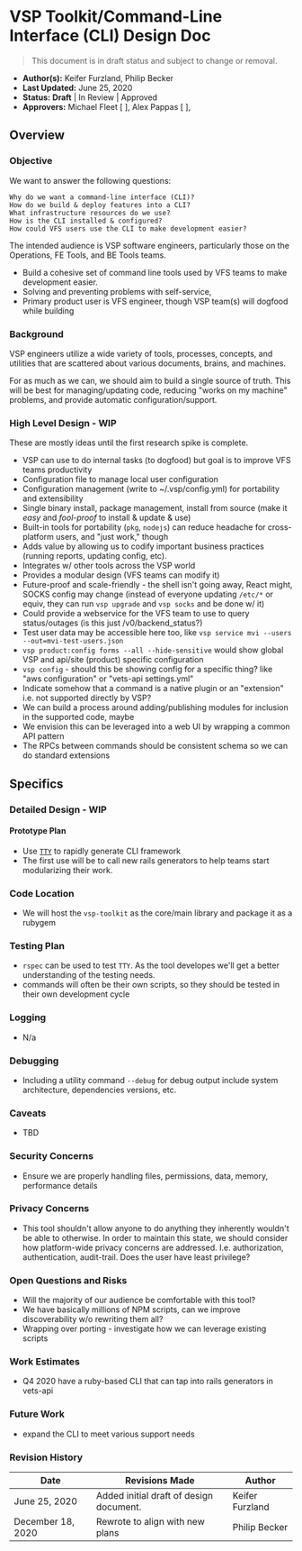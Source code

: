 # VSP Toolkit/Command-Line Interface (CLI) Design Doc

> This document is in draft status and subject to change or removal.

- **Author(s):** Keifer Furzland, Philip Becker
- **Last Updated:** June 25, 2020
- **Status:** **Draft** | In Review | Approved
- **Approvers:** Michael Fleet \[ \], Alex Pappas \[ \],

## Overview
### Objective

We want to answer the following questions:

    Why do we want a command-line interface (CLI)?
    How do we build & deploy features into a CLI?
    What infrastructure resources do we use?
    How is the CLI installed & configured?
    How could VFS users use the CLI to make development easier?

The intended audience is VSP software engineers, particularly those on the Operations, FE Tools, and BE Tools teams.

- Build a cohesive set of command line tools used by VFS teams to make development easier.
- Solving and preventing problems with self-service,
- Primary product user is VFS engineer, though VSP team(s) will dogfood while building


### Background

VSP engineers utilize a wide variety of tools, processes, concepts, and utilities that are scattered about various documents, brains, and machines.

For as much as we can, we should aim to build a single source of truth. This will be best for managing/updating code, reducing "works on my machine" problems, and provide automatic configuration/support.

### High Level Design - WIP

These are mostly ideas until the first research spike is complete.

- VSP can use to do internal tasks (to dogfood) but goal is to improve VFS teams productivity
- Configuration file to manage local user configuration
- Configuration management (write to ~/.vsp/config.yml) for portability and extensibility
- Single binary install, package management, install from source (make it *easy* and *fool-proof* to install & update &
    use)
- Built-in tools for portability (`pkg`, `nodejs`) can reduce headache for cross-platform users, and "just work," though
- Adds value by allowing us to codify important business practices (running reports, updating config, etc).
- Integrates w/ other tools across the VSP world
- Provides a modular design (VFS teams can modify it)
- Future-proof and scale-friendly - the shell isn't going away, React might, SOCKS config may change (instead of
    everyone updating `/etc/*` or equiv, they can run `vsp upgrade` and `vsp socks` and be done w/ it)
- Could provide a webservice for the VFS team to use to query status/outages (is this just /v0/backend_status?)
- Test user data may be accessible here too, like `vsp service mvi --users --out=mvi-test-users.json`
- `vsp product:config forms --all --hide-sensitive` would show global VSP and api/site (product) specific configuration
- `vsp config` - should this be showing config for a specific thing? like "aws configuration" or "vets-api settings.yml"
- Indicate somehow that a command is a native plugin or an "extension" i.e. not supported directly by VSP?
- We can build a process around adding/publishing modules for inclusion in the supported code, maybe
- We envision this can be leveraged into a web UI by wrapping a common API pattern
- The RPCs between commands should be consistent schema so we can do standard extensions


## Specifics

### Detailed Design - WIP

#### Prototype Plan

- Use [`TTY`](https://ttytoolkit.org/) to rapidly generate CLI framework
- The first use will be to call new rails generators to help teams start modularizing their work.

### Code Location

- We will host the `vsp-toolkit` as the core/main library and package it as a rubygem

### Testing Plan

- `rspec` can be used to test `TTY`.  As the tool developes we'll get a better understanding of the testing needs.
- commands will often be their own scripts, so they should be tested in their own development cycle

### Logging

- N/a

### Debugging

- Including a utility command `--debug` for debug output include system architecture, dependencies versions, etc.

### Caveats

- TBD

### Security Concerns

- Ensure we are properly handling files, permissions, data, memory, performance details

### Privacy Concerns

- This tool shouldn't allow anyone to do anything they inherently wouldn't be able to otherwise. In order to maintain this state, we should consider how platform-wide privacy concerns are addressed. I.e. authorization, authentication, audit-trail. Does the user have least privilege?

### Open Questions and Risks

- Will the majority of our audience be comfortable with this tool?
- We have basically millions of NPM scripts, can we improve discoverability w/o rewriting them all?
- Wrapping over porting - investigate how we can leverage existing scripts

### Work Estimates
- Q4 2020 have a ruby-based CLI that can tap into rails generators in vets-api


### Future Work
- expand the CLI to meet various support needs

### Revision History

Date | Revisions Made | Author
-----|----------------|--------
June 25, 2020 | Added initial draft of design document. | Keifer Furzland
December 18, 2020 | Rewrote to align with new plans | Philip Becker
